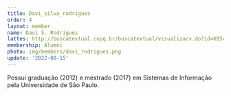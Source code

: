 ```yaml
---
title: Davi_silva_rodrigues
order: 4
layout: member
name: Davi S. Rodrigues
lattes: http://buscatextual.cnpq.br/buscatextual/visualizacv.do?id=K8546626D1
membership: Alumni
photo: img/members/davi_rodrigues.png
update: '2022-08-15'
---
```


Possui graduação (2012) e mestrado (2017) em Sistemas de Informação pela Universidade de São Paulo. 